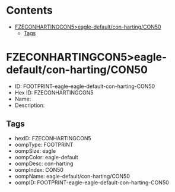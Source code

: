 



Contents
========

* [FZECONHARTINGCON5>eagle-default/con-harting/CON50](#fzeconhartingcon5eagle-defaultcon-hartingcon50)
	* [Tags](#tags)

# FZECONHARTINGCON5>eagle-default/con-harting/CON50

- ID: FOOTPRINT-eagle-eagle-default-con-harting-CON50
- Hex ID: FZECONHARTINGCON5
- Name: 
- Description: 

## Tags

- hexID: FZECONHARTINGCON5
- oompType: FOOTPRINT
- oompSize: eagle
- oompColor: eagle-default
- oompDesc: con-harting
- oompIndex: CON50
- oompName: eagle-default/con-harting/CON50
- oompID: FOOTPRINT-eagle-eagle-default-con-harting-CON50
